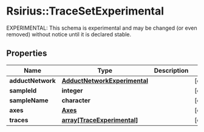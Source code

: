 # Rsirius::TraceSetExperimental

EXPERIMENTAL: This schema is experimental and may be changed (or even removed) without notice until it is declared stable.

## Properties
Name | Type | Description | Notes
------------ | ------------- | ------------- | -------------
**adductNetwork** | [**AdductNetworkExperimental**](AdductNetworkExperimental.md) |  | [optional] 
**sampleId** | **integer** |  | [optional] 
**sampleName** | **character** |  | [optional] 
**axes** | [**Axes**](Axes.md) |  | [optional] 
**traces** | [**array[TraceExperimental]**](TraceExperimental.md) |  | [optional] 


